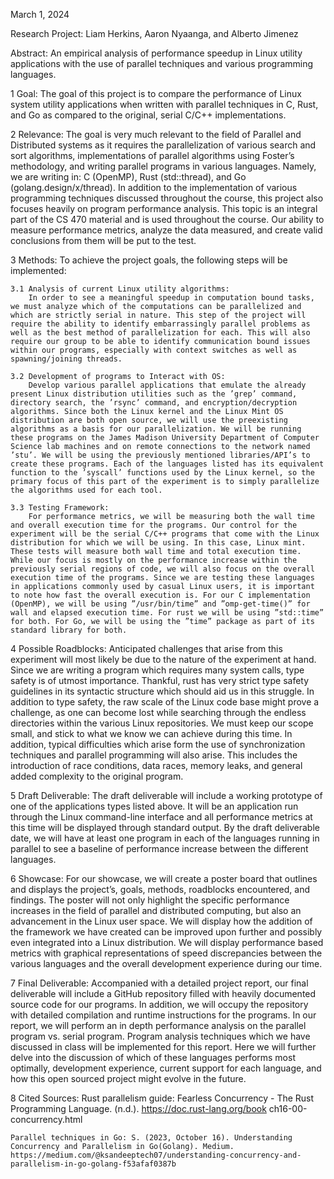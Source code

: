 March 1, 2024

Research Project:
    Liam Herkins, Aaron Nyaanga, and Alberto Jimenez

Abstract:
    An empirical analysis of performance speedup in Linux utility applications with the use of parallel techniques and various programming languages.

1 Goal:
    The goal of this project is to compare the performance of Linux system utility applications when written with parallel techniques in C, Rust, and Go as compared to the original, serial C/C++ implementations.

2 Relevance:
    The goal is very much relevant to the field of Parallel and Distributed systems as it requires the parallelization of various search and sort algorithms, implementations of parallel algorithms using Foster’s methodology, and writing parallel programs in various languages. Namely, we are writing in: C (OpenMP), Rust (std::thread), and Go (golang.design/x/thread). In addition to the implementation of various programming techniques discussed throughout the course, this project also focuses heavily on program performance analysis. This topic is an integral part of the CS 470 material and is used throughout the course. Our ability to measure performance metrics, analyze the data measured, and create valid conclusions from them will be put to the test.

3 Methods:
    To achieve the project goals, the following steps will be implemented:

    3.1 Analysis of current Linux utility algorithms:
        In order to see a meaningful speedup in computation bound tasks, we must analyze which of the computations can be parallelized and which are strictly serial in nature. This step of the project will require the ability to identify embarrassingly parallel problems as well as the best method of parallelization for each. This will also require our group to be able to identify communication bound issues within our programs, especially with context switches as well as spawning/joining threads.

    3.2 Development of programs to Interact with OS:
        Develop various parallel applications that emulate the already present Linux distribution utilities such as the ’grep’ command, directory search, the ’rsync’ command, and encryption/decryption algorithms. Since both the Linux kernel and the Linux Mint OS distribution are both open source, we will use the preexisting algorithms as a basis for our parallelization. We will be running these programs on the James Madison University Department of Computer Science lab machines and on remote connections to the network named ’stu’. We will be using the previously mentioned libraries/API’s to create these programs. Each of the languages listed has its equivalent function to the ’syscall’ functions used by the Linux kernel, so the primary focus of this part of the experiment is to simply parallelize the algorithms used for each tool.

    3.3 Testing Framework:
        For performance metrics, we will be measuring both the wall time and overall execution time for the programs. Our control for the experiment will be the serial C/C++ programs that come with the Linux distribution for which we will be using. In this case, Linux mint. These tests will measure both wall time and total execution time. While our focus is mostly on the performance increase within the previously serial regions of code, we will also focus on the overall execution time of the programs. Since we are testing these languages in applications commonly used by casual Linux users, it is important to note how fast the overall execution is. For our C implementation (OpenMP), we will be using ”/usr/bin/time” and ”omp-get-time()” for wall and elapsed execution time. For rust we will be using ”std::time” for both. For Go, we will be using the ”time” package as part of its standard library for both.

4 Possible Roadblocks: 
    Anticipated challenges that arise from this experiment will most likely be due to the nature of the experiment at hand. Since we are writing a program which requires many system calls, type safety is of utmost importance. Thankful, rust has very strict type safety guidelines in its syntactic structure which should aid us in this struggle. In addition to type safety, the raw scale of the Linux code base might prove a challenge, as one can become lost while searching through the endless directories within the various Linux repositories. We must keep our scope small, and stick to what we know we can achieve during this time. In addition, typical difficulties which arise form the use of synchronization techniques and parallel programming will also arise. This includes the introduction of race conditions, data races, memory leaks, and general added complexity to the original program.

5 Draft Deliverable:
    The draft deliverable will include a working prototype of one of the applications types listed above. It will be an application run through the Linux command-line interface and all performance metrics at this time will be displayed through standard output. By the draft deliverable date, we will have at least one program in each of the languages running in parallel to see a baseline of performance increase between the different languages.

6 Showcase:
    For our showcase, we will create a poster board that outlines and displays the project’s, goals, methods, roadblocks encountered, and findings. The poster will not only highlight the specific performance increases in the field of parallel and distributed computing, but also an advancement in the Linux user space. We will display how the addition of the framework we have created can be improved upon further and possibly even integrated into a Linux distribution. We will display performance based metrics with graphical representations of speed discrepancies between the various languages and the overall development experience during our time.

7 Final Deliverable:
    Accompanied with a detailed project report, our final deliverable will include a GitHub repository filled with heavily documented source code for our programs. In addition, we will occupy the repository with detailed compilation and runtime instructions for the programs. In our report, we will perform an in depth performance analysis on the parallel program vs. serial program. Program analysis techniques which we have discussed in class will be implemented for this report. Here we will further delve into the discussion of which of these languages performs most optimally, development experience, current support for each language, and how this open sourced project might evolve in the future.

8 Cited Sources:
    Rust parallelism guide: Fearless Concurrency - The Rust Programming Language. (n.d.). https://doc.rust-lang.org/book ch16-00-concurrency.html 
    
    Parallel techniques in Go: S. (2023, October 16). Understanding Concurrency and Parallelism in Go(Golang). Medium. https://medium.com/@ksandeeptech07/understanding-concurrency-and-parallelism-in-go-golang-f53afaf0387b
